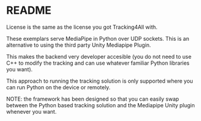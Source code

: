 # README
License is the same as the license you got Tracking4All with.

These exemplars serve MediaPipe in Python over UDP sockets. This is an alternative to using the third party Unity Mediapipe Plugin.

This makes the backend very developer accesible (you do not need to use C++ to modify the tracking and can use whatever familiar Python libraries you want).

This approach to running the tracking solution is only supported where you can run Python on the device or remotely. 

NOTE: the framework has been designed so that you can easily swap between the Python based tracking solution and the Mediapipe Unity plugin whenever you want.